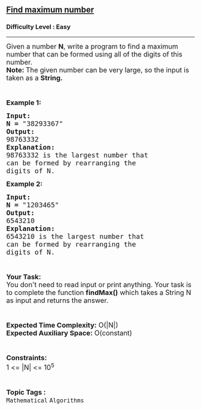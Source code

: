 <h2><a href="https://www.geeksforgeeks.org/problems/find-maximum-number2152/1?page=3&difficulty=Basic&sortBy=submissions">Find maximum number</a></h2><h3>Difficulty Level : Easy</h3><hr><div class="problems_problem_content__Xm_eO"><p><span style="font-size:18px">Given a number <strong>N</strong>, write a program to find a maximum number that can be formed using all of the digits of this number.<br>
<strong>Note: </strong>The given number can be very large, so the input is taken as a <strong>String.</strong></span></p>

<p>&nbsp;</p>

<p><span style="font-size:18px"><strong>Example 1:</strong></span></p>

<pre><span style="font-size:18px"><strong>Input:</strong></span>
<span style="font-size:18px"><strong>N =</strong> "38293367"</span>
<strong><span style="font-size:18px">Output:</span></strong>
<span style="font-size:18px">98763332 </span>
<span style="font-size:18px"><strong>Explanation:</strong></span>
<span style="font-size:18px">98763332 is the largest number that
can be formed by rearranging the
digits of N.</span></pre>

<p><span style="font-size:18px"><strong>Example 2:</strong></span></p>

<pre><span style="font-size:18px"><strong>Input:</strong></span>
<span style="font-size:18px"><strong>N =</strong> "1203465"</span>
<strong><span style="font-size:18px">Output:</span></strong>
<span style="font-size:18px">6543210</span>
<span style="font-size:18px"><strong>Explanation:</strong></span>
<span style="font-size:18px">6543210 is the largest number that
can be formed by rearranging the
digits of N.</span></pre>

<p>&nbsp;</p>

<p><span style="font-size:18px"><strong>Your Task:</strong><br>
You don't need to read input or print anything. Your task is to complete the function <strong>findMax()</strong> which takes a String N as input and returns the answer.</span></p>

<p>&nbsp;</p>

<p><span style="font-size:18px"><strong>Expected Time Complexity:</strong> O(|N|)<br>
<strong>Expected Auxiliary Space:</strong> O(constant)</span></p>

<p>&nbsp;</p>

<p><span style="font-size:18px"><strong>Constraints:</strong></span><br>
<span style="font-size:18px">1 &lt;= |N| &lt;= 10<sup>5</sup></span></p>
</div><br><p><span style=font-size:18px><strong>Topic Tags : </strong><br><code>Mathematical</code>&nbsp;<code>Algorithms</code>&nbsp;